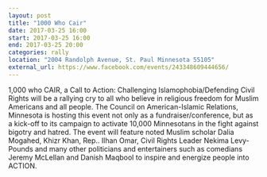 ```yaml
---
layout: post
title: "1000 Who Cair"
date: 2017-03-25 16:00
start: 2017-03-25 16:00
end: 2017-03-25 20:00
categories: rally
location: "2004 Randolph Avenue, St. Paul Minnesota 55105"
external_url: https://www.facebook.com/events/243348609444656/
---
```

1,000 who CAIR, a Call to Action: Challenging Islamophobia/Defending Civil Rights will be a rallying cry to all who believe in religious freedom for Muslim Americans and all people. The Council on American-Islamic Relations, Minnesota is hosting this event not only as a fundraiser/conference, but as a kick-off to its campaign to activate 10,000 Minnesotans in the fight against bigotry and hatred. The event will feature noted Muslim scholar Dalia Mogahed, Khizr Khan, Rep.. Ilhan Omar, Civil Rights Leader Nekima Levy-Pounds and many other politicians and entertainers such as comedians Jeremy McLellan and Danish Maqbool to inspire and energize people into ACTION.

